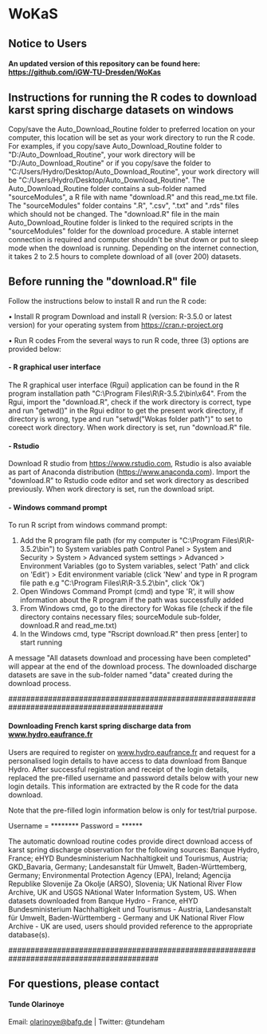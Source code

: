 # WoKaS

## Notice to Users
#### An updated version of this repository can be found here: https://github.com/iGW-TU-Dresden/WoKas

## Instructions for running the R codes to download karst spring discharge datasets on windows

Copy/save the Auto_Download_Routine folder to preferred location on  your computer, this location will be set as your work directory to run the R code. For examples, if you copy/save Auto_Download_Routine folder to "D:/Auto_Download_Routine", your work directory will be "D:/Auto_Download_Routine" or if you copy/save the folder to "C:/Users/Hydro/Desktop/Auto_Download_Routine", your work directory will be "C:/Users/Hydro/Desktop/Auto_Download_Routine".
The Auto_Download_Routine folder contains a sub-folder named "sourceModules", a R file with name "download.R" and this read_me.txt file. The "sourceModules" folder contains ".R", ".csv", ".txt" and ".rds" files which should not be changed. The "download.R" file in the main Auto_Download_Routine folder is linked to the required scripts in the "sourceModules" folder for the download procedure.
A stable internet connection is required and computer shouldn't be shut down or put to sleep mode when the download is running. Depending on the internet connection, it takes 2 to 2.5 hours to complete download of all (over 200) datasets. 

## Before running the "download.R" file

Follow the instructions below to install R and run the R code:

• Install R program
  Download and install R (version: R-3.5.0 or latest version) for your operating system from https://cran.r-project.org

• Run R codes
  From the several ways to run R code, three (3) options are provided below:
  
#### - R graphical user interface
  The R graphical user interface (Rgui) application can be found in the R program installation path "C:\Program Files\R\R-3.5.2\bin\x64". From the Rgui, import the "download.R", check if the work directory is correct, type and run "getwd()" in the Rgui editor to get the present work directory, if directory is wrong, type and run "setwd("Wokas folder path")" to set to coreect work directory. When work directory is set, run "download.R" file.

#### - Rstudio
  Download R studio from https://www.rstudio.com, Rstudio is also avaiable as part of Anaconda distribution (https://www.anaconda.com). Import the "download.R" to Rstudio code editor and set work directory as described previously. When work directory is set, run the download sript.

#### - Windows command prompt
  To run R script from windows command prompt:
  1. Add the R program file path (for my computer is "C:\Program Files\R\R-3.5.2\bin") to System variables path
     Control Panel > System and Security > System > Advanced system settings > Advanced > Environment Variables (go to System variables, select 'Path' and click on 'Edit') > Edit environment variable (click 'New' and type in R program file path e.g "C:\Program Files\R\R-3.5.2\bin", click 'Ok')
  2. Open Windows Command Prompt (cmd) and type 'R', it will show information about the R program if the path was successfully added
  3. From Windows cmd, go to the directory for Wokas file (check if the file directory contains necessary files; sourceModule sub-folder, download.R and read_me.txt)
  4. In the Windows cmd, type "Rscript download.R" then press [enter] to start running

A message "All datasets download and processing have been completed" will appear at the end of the download process. The downloaded discharge datasets are save in the sub-folder named "data" created during the download process.

###########################################################################################
#### Downloading French karst spring discharge data from www.hydro.eaufrance.fr
Users are required to register on www.hydro.eaufrance.fr and request for a personalised login details to have access to data download from Banque Hydro.
After successful registration and receipt of the login details, replaced the pre-filled username and password details below with your new login details. This information are extracted by the R code for the data download.

Note that the pre-filled login information below is only for test/trial purpose. 

Username = ********
Password = ******

The automatic download routine codes provide direct download access of karst spring discharge observation for the following sources: Banque Hydro, France;  eHYD Bundesministerium Nachhaltigkeit und Tourismus, Austria; GKD_Bavaria, Germany; Landesanstalt für Umwelt, Baden-Württemberg, Germany; Environmental Protection Agency (EPA), Ireland; Agencija Republike Slovenije Za Okolje (ARSO), Slovenia; UK National River Flow Archive, UK and USGS NAtional Water Information System, US.
When datasets downloaded from Banque Hydro - France, eHYD Bundesministerium Nachhaltigkeit und Tourismus - Austria, Landesanstalt für Umwelt, Baden-Württemberg - Germany and UK National River Flow Archive - UK are used, users should provided reference to the appropriate database(s).

##########################################################################################

## For questions, please contact 
#### Tunde Olarinoye
Email: olarinoye@bafg.de | Twitter: @tundeham 
